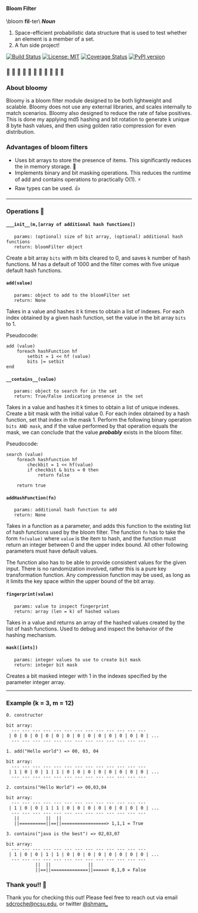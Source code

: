 
#### Bloom Filter
\\bloom **fil**-ter\\
_**Noun**_
1. Space-efficient probabilistic data structure that is used to test whether an element is a member of a set. 
2. A fun side project!

[![Build Status](https://travis-ci.com/shmam/bloomy.svg?branch=master)](https://travis-ci.com/shmam/bloomy)
[![License: MIT](https://img.shields.io/badge/License-MIT-yellow.svg)](https://opensource.org/licenses/MIT)
[![Coverage Status](https://coveralls.io/repos/github/shmam/bloomy/badge.svg?branch=master)](https://coveralls.io/github/shmam/bloomy?branch=master)
[![PyPI version](https://badge.fury.io/py/bloomy.svg)](https://badge.fury.io/py/bloomy)

### :cherry_blossom: :bouquet: :tulip: :hibiscus: :blossom: :maple_leaf: :evergreen_tree: :sunflower: :cactus: :fallen_leaf: :deciduous_tree:

### About bloomy
Bloomy is a bloom filter module designed to be both lightweight and scalable. Bloomy does not use any external libraries, and scales internally to match scenarios. Bloomy also designed to reduce the rate of false positives. This is done my applying md5 hashing and bit rotation to generate k unique 8 byte hash values, and then using golden ratio compression for even distribution.  


### Advantages of bloom filters 
- Uses bit arrays to store the presence of items. This significantly reduces the in memory storage. :floppy_disk: 
- Implements binary and bit masking operations. This reduces the runtime of add and contains operations to practically O(1). :zap:
- Raw types can be used. :+1:


---
### Operations :nut_and_bolt:	

#### `___init__(m,[array of additional hash functions])`
       params: (optional) size of bit array, (optional) additional hash functions 
       return: bloomFilter object 
Create a bit array `bits` with m bits cleared to 0, and saves k number of hash functions. M has a default of 1000 and the filter comes with five unique default hash functions. 

#### `add(value)`
       params: object to add to the bloomFilter set
       return: None
Takes in a value and hashes it k times to obtain a list of indexes. For each index obtained by a given hash function, set the value in the bit array `bits` to 1. 


Pseudocode: 
```
add (value)
    foreach hashFunction hf
        setbit = 1 << hf (value)
        bits |= setbit
end
```


#### `__contains__(value)` 
       params: object to search for in the set 
       return: True/False indicating presence in the set
Takes in a value and hashes it k times to obtain a list of unique indexes. Create a bit mask with the initial value 0. For each index obtained by a hash function, set that index in the mask 1. Perform the following binary operation `bits AND mask`, and if the value performed by that operation equals the mask, we can conclude that the value _**probably**_ exists in the bloom filter. 

Pseudocode: 
```
search (value)
    foreach hashfunction hf
        checkbit = 1 << hf(value)
        if checkbit & bits = 0 then
            return false
            
    return true
```


#### `addHashFunction(fn)`
       params: additional hash function to add
       return: None
Takes in a function as a parameter, and adds this function to the existing list of hash functions used by the bloom filter. The function `fn` has to take the form `fn(value)` where `value` is the item to hash, and the function must return an integer between 0 and the upper index bound. All other following parameters must have default values. 

The function also has to be able to provide consistent values for the given input. There is no randomization involved, rather this is a pure key transformation function. Any compression function may be used, as long as it limits the key space within the upper bound of the bit array.  

#### `fingerprint(value)`
       params: value to inspect fingerprint
       return: array (len = k) of hashed values 
Takes in a value and returns an array of the hashed values created by the list of hash functions. Used to debug and inspect the behavior of the hashing mechanism. 

#### `mask([ints])`
       params: integer values to use to create bit mask
       return: integer bit mask
Creates a bit masked integer with 1 in the indexes specified by the parameter integer array. 

---
### Example (k = 3, m = 12)
```
0. constructor 

bit array: 
  --- --- --- --- --- --- --- --- --- --- --- --- --- 
 | 0 | 0 | 0 | 0 | 0 | 0 | 0 | 0 | 0 | 0 | 0 | 0 | 0 | ...
  --- --- --- --- --- --- --- --- --- --- --- --- --- 

1. add("Hello world") => 00, 03, 04

bit array: 
  --- --- --- --- --- --- --- --- --- --- --- --- --- 
 | 1 | 0 | 0 | 1 | 1 | 0 | 0 | 0 | 0 | 0 | 0 | 0 | 0 | ...
  --- --- --- --- --- --- --- --- --- --- --- --- --- 

2. contains("Hello World") => 00,03,04 

bit array: 
  --- --- --- --- --- --- --- --- --- --- --- --- --- 
 | 1 | 0 | 0 | 1 | 1 | 0 | 0 | 0 | 0 | 0 | 0 | 0 | 0 | ...
  --- --- --- --- --- --- --- --- --- --- --- --- --- 
   ||          ||  ||
   ||==========||==||=================> 1,1,1 = True 

3. contains("java is the best") => 02,03,07 

bit array: 
  --- --- --- --- --- --- --- --- --- --- --- --- --- 
 | 1 | 0 | 0 | 1 | 1 | 0 | 0 | 0 | 0 | 0 | 0 | 0 | 0 | ...
  --- --- --- --- --- --- --- --- --- --- --- --- --- 
           ||  ||              ||
           ||==||==============||=====> 0,1,0 = False
```

### Thank you!! 🤩
Thank you for checking this out! Please feel free to reach out via email [sdcroche@ncsu.edu](mailto:sdcroche@ncsu.edu), or twitter [@shmam_](https://twitter.com/shmam_)

